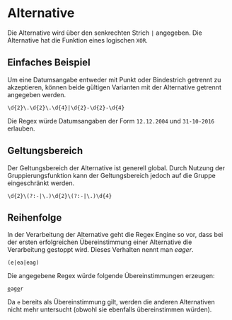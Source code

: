# Alternative

Die Alternative wird über den senkrechten Strich `|` angegeben. Die Alternative hat die Funktion eines logischen `XOR`.

## Einfaches Beispiel

Um eine Datumsangabe entweder mit Punkt oder Bindestrich getrennt zu akzeptieren, können beide gültigen Varianten mit der Alternative getrennt angegeben werden.

```
\d{2}\.\d{2}\.\d{4}|\d{2}-\d{2}-\d{4}
```

Die Regex würde Datumsangaben der Form `12.12.2004` und `31-10-2016` erlauben.

## Geltungsbereich

Der Geltungsbereich der Alternative ist generell global. Durch Nutzung der Gruppierungsfunktion kann der Geltungsbereich jedoch auf die Gruppe eingeschränkt werden.

```
\d{2}\(?:-|\.)\d{2}\(?:-|\.)\d{4}
```

## Reihenfolge

In der Verarbeitung der Alternative geht die Regex Engine so vor, dass bei der ersten erfolgreichen Übereinstimmung einer Alternative die Verarbeitung gestoppt wird. Dieses Verhalten nennt man _eager_.

```
(e|ea|eag)
```

Die angegebene Regex würde folgende Übereinstimmungen erzeugen:

<pre><code><span style="text-decoration: underline">e</span>ag<span style="text-decoration: underline">e</span>r</code></pre>

Da `e` bereits als Übereinstimmung gilt, werden die anderen Alternativen nicht mehr untersucht (obwohl sie ebenfalls übereinstimmen würden).